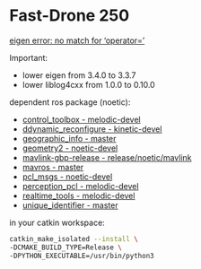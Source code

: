 # Fast-Drone 250

[eigen error: no match for ‘operator=’](https://github.com/HKUST-Aerial-Robotics/Fast-Planner/issues/92)

Important:

- lower eigen from 3.4.0 to 3.3.7
- lower liblog4cxx from 1.0.0 to 0.10.0

dependent ros package (noetic):

- [control_toolbox - melodic-devel](https://github.com/ros-controls/control_toolbox/tree/melodic-devel)
- [ddynamic_reconfigure - kinetic-devel](https://github.com/pal-robotics/ddynamic_reconfigure/tree/kinetic-devel)
- [geographic_info - master](https://github.com/ros-geographic-info/geographic_info/tree/master)
- [geometry2 - noetic-devel](https://github.com/ros/geometry2/tree/noetic-devel)
- [mavlink-gbp-release - release/noetic/mavlink](https://github.com/mavlink/mavlink-gbp-release/tree/release/noetic/mavlink)
- [mavros - master](https://github.com/mavlink/mavros/tree/master)
- [pcl_msgs - noetic-devel](https://github.com/ros-perception/pcl_msgs/tree/noetic-devel)
- [perception_pcl - melodic-devel](https://github.com/ros-perception/perception_pcl/tree/melodic-devel)
- [realtime_tools - melodic-devel](https://github.com/ros-controls/realtime_tools/tree/melodic-devel)
- [unique_identifier - master](https://github.com/ros-geographic-info/unique_identifier/tree/master)

in your catkin workspace:

```bash
catkin_make_isolated --install \
-DCMAKE_BUILD_TYPE=Release \
-DPYTHON_EXECUTABLE=/usr/bin/python3 
```